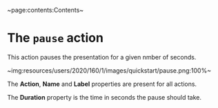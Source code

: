 ~page:contents:Contents~

# The `pause` action

This action pauses the presentation for a given nmber of seconds.

~img:resources/users/2020/160/1/images/quickstart/pause.png:100%~

The **Action**, **Name** and **Label** properties are present for all actions.

The **Duration** property is the time in seconds the pause should take.
